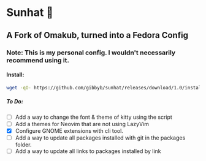 # Sunhat 👒

## A Fork of Omakub, turned into a Fedora Config

### Note: This is my personal config. I wouldn't necessarily recommend using it.

#### Install:
```bash
wget -qO- https://github.com/gibbyb/sunhat/releases/download/1.0/install.sh | bash
```

##### To Do:

- [ ] Add a way to change the font & theme of kitty using the script
- [ ] Add a themes for Neovim that are not using LazyVim
- [X] Configure GNOME extensions with cli tool.
- [ ] Add a way to update all packages installed with git in the packages folder.
- [ ] Add a way to update all links to packages installed by link
